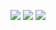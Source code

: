 ![](https://github-readme-stats.vercel.app/api/top-langs/?username=Treelefe&theme=dark&layout=compact)
![](https://github-readme-stats.vercel.app/api?username=&show_icons=true&theme=dark&count_private=true)
![](https://activity-graph.herokuapp.com/graph?username=你的GithubTreelefe&theme=github)
